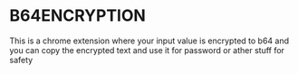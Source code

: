 # B64ENCRYPTION
This is a chrome extension where  your input value is encrypted to b64 and you can copy the encrypted text and use it for password or ather stuff for safety
